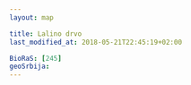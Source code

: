 ```yaml
---
layout: map

title: Lalino drvo
last_modified_at: 2018-05-21T22:45:19+02:00

BioRaS: [245]
geoSrbija:
---
```

